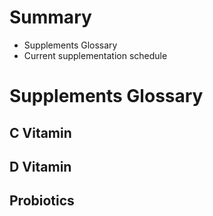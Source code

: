 # Summary
- Supplements Glossary
- Current supplementation schedule

# Supplements Glossary

## C Vitamin

## D Vitamin

## Probiotics

##